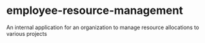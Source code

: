 # employee-resource-management
An internal application for an organization to manage resource allocations to various projects
